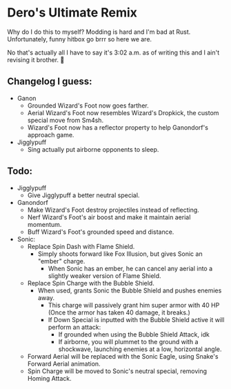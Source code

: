 # Dero's Ultimate Remix

Why do I do this to myself? Modding is hard and I'm bad at Rust. Unfortunately, funny hitbox go brrr so here we are.

No that's actually all I have to say it's 3:02 a.m. as of writing this and I ain't revising it brother. 🦅

## Changelog I guess:
  - Ganon
    -  Grounded Wizard's Foot now goes farther.
    -  Aerial Wizard's Foot now resembles Wizard's Dropkick, the custom special move from Sm4sh.
    -  Wizard's Foot now has a reflector property to help Ganondorf's approach game. 
  - Jigglypuff
    -  Sing actually put airborne opponents to sleep.
## Todo:
  - Jigglypuff
    - Give Jigglypuff a better neutral special.
  - Ganondorf
    - Make Wizard's Foot destroy projectiles instead of reflecting.
    - Nerf Wizard's Foot's air boost and make it maintain aerial momentum.
    - Buff Wizard's Foot's grounded speed and distance.
  - Sonic:
    - Replace Spin Dash with Flame Shield.
      - Simply shoots forward like Fox Illusion, but gives Sonic an "ember" charge.
        - When Sonic has an ember, he can cancel any aerial into a slightly weaker version of Flame Shield.
    - Replace Spin Charge with the Bubble Shield.
      - When used, grants Sonic the Bubble Shield and pushes enemies away.
        - This charge will passively grant him super armor with 40 HP (Once the armor has taken 40 damage, it breaks.)
        - If Down Special is inputted with the Bubble Shield active it will perform an attack:
          - If grounded when using the Bubble Shield Attack, idk
          - If airborne, you will plummet to the ground with a shockwave, launching enemies at a low, horizontal angle.
    - Forward Aerial will be replaced with the Sonic Eagle, using Snake's Forward Aerial animation.
    - Spin Charge will be moved to Sonic's neutral special, removing Homing Attack.
